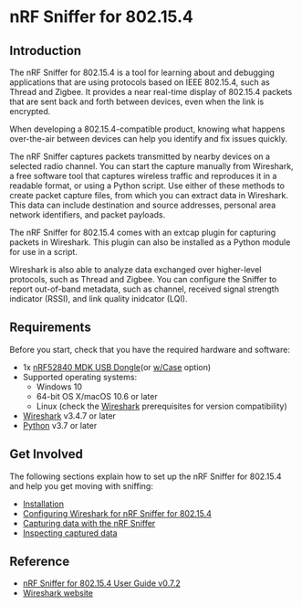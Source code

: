 # nRF Sniffer for 802.15.4

## Introduction

The nRF Sniffer for 802.15.4 is a tool for learning about and debugging applications that are using protocols based on IEEE 802.15.4, such as Thread and Zigbee. It provides a near real-time display of 802.15.4 packets that are sent back and forth between devices, even when the link is encrypted.

When developing a 802.15.4-compatible product, knowing what happens over-the-air between devices can help you identify and fix issues quickly.

The nRF Sniffer captures packets transmitted by nearby devices on a selected radio channel. You can start the capture manually from Wireshark, a free software tool that captures wireless traffic and reproduces it in a readable format, or using a Python script. Use either of these methods to create packet capture files, from which you can extract data in Wireshark. This data can include destination and source addresses, personal area network identifiers, and packet payloads.

The nRF Sniffer for 802.15.4 comes with an extcap plugin for capturing packets in Wireshark. This plugin can also be installed as a Python module for use in a script.

Wireshark is also able to analyze data exchanged over higher-level protocols, such as Thread and Zigbee. You can configure the Sniffer to report out-of-band metadata, such as channel, received signal strength indicator (RSSI), and link quality inidcator (LQI).

## Requirements

Before you start, check that you have the required hardware and software:

* 1x [nRF52840 MDK USB Dongle](https://makerdiary.com/products/nrf52840-mdk-usb-dongle)(or [w/Case](https://makerdiary.com/products/nrf52840-mdk-usb-dongle-w-case) option)
* Supported operating systems:
    - Windows 10
    - 64-bit OS X/macOS 10.6 or later
    - Linux (check the [Wireshark] prerequisites for version compatibility)
* [Wireshark] v3.4.7 or later
* [Python] v3.7 or later

## Get Involved

The following sections explain how to set up the nRF Sniffer for 802.15.4 and help you get moving with sniffing:

- [Installation](./installation.md)
- [Configuring Wireshark for nRF Sniffer for 802.15.4](./configuring.md)
- [Capturing data with the nRF Sniffer](./capturing.md)
- [Inspecting captured data](./inspecting-data.md)

## Reference

* [nRF Sniffer for 802.15.4 User Guide v0.7.2](https://infocenter.nordicsemi.com/pdf/nRF_Sniffer_802154_User_Guide_v0.7.2.pdf)
* [Wireshark website](https://www.wireshark.org/)

[Wireshark]: https://www.wireshark.org/
[Python]: https://www.python.org/downloads/